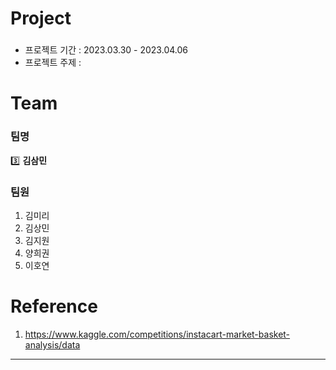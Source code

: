 # Project
### 
* 프로젝트 기간 : 2023.03.30 - 2023.04.06
* 프로젝트 주제 : 

# Team
### 팀명
:three: **김삼민**
### 팀원 
1. 김미리
2. 김상민
3. 김지원
4. 양희권
5. 이호연

# Reference
1. https://www.kaggle.com/competitions/instacart-market-basket-analysis/data
---
